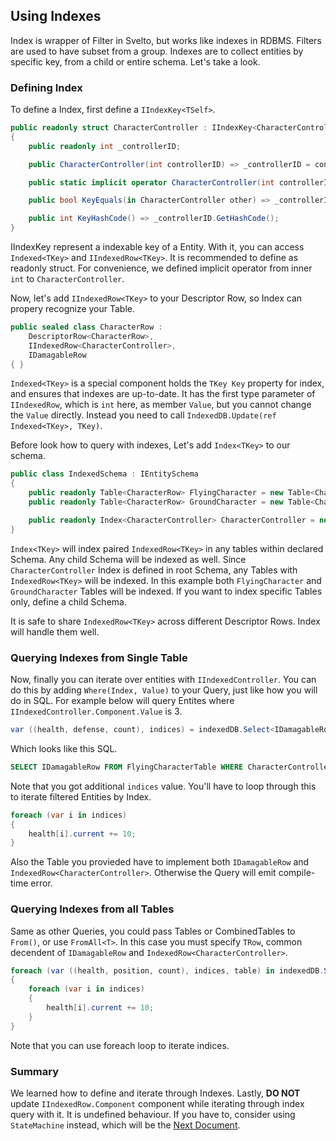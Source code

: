 ## Using Indexes
Index is wrapper of Filter in Svelto, but works like indexes in RDBMS. Filters are used to have subset from a group. Indexes are to collect entities by specific key, from a child or entire schema. Let's take a look.

### Defining Index
To define a Index, first define a `IIndexKey<TSelf>`.

```csharp
public readonly struct CharacterController : IIndexKey<CharacterController>
{
    public readonly int _controllerID;

    public CharacterController(int controllerID) => _controllerID = controllerID;

    public static implicit operator CharacterController(int controllerID) => new CharacterController(controllerID);

    public bool KeyEquals(in CharacterController other) => _controllerID == other._controllerID;

    public int KeyHashCode() => _controllerID.GetHashCode();
}
```
IIndexKey represent a indexable key of a Entity. With it, you can access `Indexed<TKey>` and `IIndexedRow<TKey>`. It is recommended to define as readonly struct. For convenience, we defined implicit operator from inner `int` to `CharacterController`.

Now, let's add `IIndexedRow<TKey>` to your Descriptor Row, so Index can propery recognize your Table.
```csharp
public sealed class CharacterRow :
    DescriptorRow<CharacterRow>,
    IIndexedRow<CharacterController>,
    IDamagableRow
{ }
```
`Indexed<TKey>` is a special component holds the `TKey Key` property for index, and ensures that indexes are up-to-date. It has the first type parameter of `IIndexedRow`, which is `int` here, as member `Value`, but you cannot change the `Value` directly. Instead you need to call `IndexedDB.Update(ref Indexed<TKey>, TKey)`.

Before look how to query with indexes, Let's add `Index<TKey>` to our schema.
```csharp
public class IndexedSchema : IEntitySchema
{
    public readonly Table<CharacterRow> FlyingCharacter = new Table<CharacterRow>();
    public readonly Table<CharacterRow> GroundCharacter = new Table<CharacterRow>();

    public readonly Index<CharacterController> CharacterController = new Index<CharacterController>();
}
```
`Index<TKey>` will index paired `IndexedRow<TKey>` in any tables within declared Schema. Any child Schema will be indexed as well. Since `CharacterController` Index is defined in root Schema, any Tables with `IndexedRow<TKey>` will be indexed. In this example both `FlyingCharacter` and `GroundCharacter` Tables will be indexed. If you want to index specific Tables only, define a child Schema.

It is safe to share `IndexedRow<TKey>` across different Descriptor Rows. Index will handle them well.

### Querying Indexes from Single Table
Now, finally you can iterate over entities with `IIndexedController`. You can do this by adding `Where(Index, Value)` to your Query, just like how you will do in SQL. For example below will query Entites where `IIndexedController.Component.Value` is 3.
```csharp
var ((health, defense, count), indices) = indexedDB.Select<IDamagableRow>().From(schema.FlyingCharacter).Where(schema.CharacterController, 3).Entities();
```
Which looks like this SQL.
```sql
SELECT IDamagableRow FROM FlyingCharacterTable WHERE CharacterController = 3;
```
Note that you got additional `indices` value. You'll have to loop through this to iterate filtered Entities by Index.
```csharp
foreach (var i in indices)
{
    health[i].current += 10;
}
```
Also the Table you provieded have to implement both `IDamagableRow` and `IndexedRow<CharacterController>`. Otherwise the Query will emit compile-time error.

### Querying Indexes from all Tables
Same as other Queries, you could pass Tables or CombinedTables to `From()`, or use `FromAll<T>`. In this case you must specify `TRow`, common decendent of `IDamagableRow` and `IndexedRow<CharacterController>`.
```csharp
foreach (var ((health, position, count), indices, table) in indexedDB.Select<IDamagableRow>().FromAll<CharacterRow>().Where(schema.CharacterController, 3).Entities())
{
    foreach (var i in indices)
    {
        health[i].current += 10;
    }
}
```
Note that you can use foreach loop to iterate indices.

### Summary
We learned how to define and iterate through Indexes. Lastly, **DO NOT** update `IIndexedRow.Component` component while iterating through index query with it. It is undefined behaviour. If you have to, consider using `StateMachine` instead, which will be the [Next Document](basic-state-machines.md).

